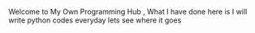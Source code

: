 Welcome to My Own Programming Hub , What I have done here is I will write python codes everyday lets see where it goes
